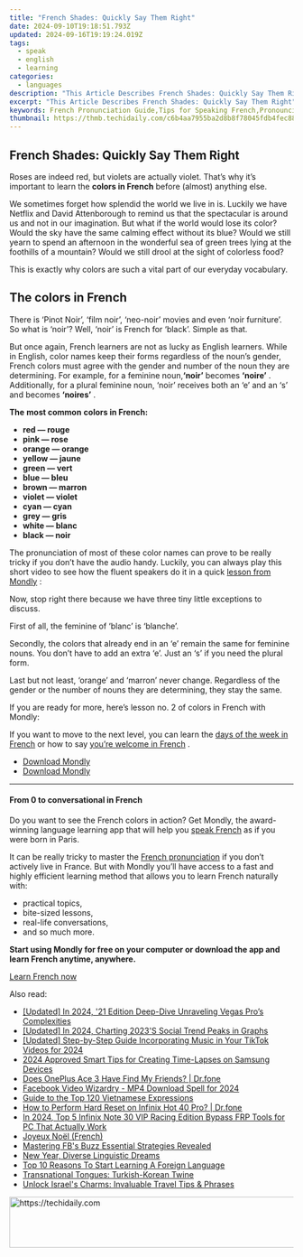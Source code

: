 ```yaml
---
title: "French Shades: Quickly Say Them Right"
date: 2024-09-10T19:18:51.793Z
updated: 2024-09-16T19:19:24.019Z
tags:
  - speak
  - english
  - learning
categories:
  - languages
description: "This Article Describes French Shades: Quickly Say Them Right"
excerpt: "This Article Describes French Shades: Quickly Say Them Right"
keywords: French Pronunciation Guide,Tips for Speaking French,Pronouncing French Words Easily,Correct French Word Articulation,Master Quick French Speech,French Language Learning Shortcuts,How to Pronounce French Shades Correctly
thumbnail: https://thmb.techidaily.com/c6b4aa7955ba2d8b8f78045fdb4fec883a94ff6f2b309e9331565432f2ce8641.jpg
---
```


## French Shades: Quickly Say Them Right

 Roses are indeed red, but violets are actually violet. That’s why it’s important to learn the **colors in French** before (almost) anything else.

 We sometimes forget how splendid the world we live in is. Luckily we have Netflix and David Attenborough to remind us that the spectacular is around us and not in our imagination. But what if the world would lose its color? Would the sky have the same calming effect without its blue? Would we still yearn to spend an afternoon in the wonderful sea of green trees lying at the foothills of a mountain? Would we still drool at the sight of colorless food?

 This is exactly why colors are such a vital part of our everyday vocabulary.

## The colors in French

 There is ‘Pinot Noir’, ‘film noir’, ‘neo-noir’ movies and even ‘noir furniture’. So what is ‘noir’? Well, ‘noir’ is French for ‘black’. Simple as that.

 But once again, French learners are not as lucky as English learners. While in English, color names keep their forms regardless of the noun’s gender, French colors must agree with the gender and number of the noun they are determining. For example, for a feminine noun,**‘noir’** becomes **‘noire’** . Additionally, for a plural feminine noun, ‘noir’ receives both an ‘e’ and an ‘s’ and becomes **‘noires’** .

**The** **most common** **colors in French:**

* **red — rouge**
* **pink — rose**
* **orange — orange**
* **yellow — jaune**
* **green — vert**
* **blue — bleu**
* **brown — marron**
* **violet — violet**
* **cyan — cyan**
* **grey — gris**
* **white — blanc**
* **black — noir**

 The pronunciation of most of these color names can prove to be really tricky if you don’t have the audio handy. Luckily, you can always play this short video to see how the fluent speakers do it in a quick [lesson from Mondly](https://app.adjust.io/5ixfg4k?campaign=blog-post-id-6381&fallback=https%3A%2F%2Fapp.mondly.com?avangate%5Fsrc=blog-post-id-6381?mother%5Flang=en%5Fus?target%5Flang=fr&redirect%5Fandroid=https%3A%2F%2Fplay.google.com%2Fstore%2Fapps%2Fdetails%3Fid%3Dcom.atistudios.mondly.languages&redirect%5Fios=https%3A%2F%2Fitunes.apple.com%2Fapp%2Fid987873536&redirect%5Fmacos=https%3A%2F%2Fapp.mondly.com?avangate%5Fsrc=blog-post-id-6381?mother%5Flang=en%5Fus?target%5Flang=fr) :

 Now, stop right there because we have three tiny little exceptions to discuss.

First of all, the feminine of ‘blanc’ is ‘blanche’.

 Secondly, the colors that already end in an ‘e’ remain the same for feminine nouns. You don’t have to add an extra ‘e’. Just an ‘s’ if you need the plural form.

 Last but not least, ‘orange’ and ‘marron’ never change. Regardless of the gender or the number of nouns they are determining, they stay the same.

 If you are ready for more, here’s lesson no. 2 of colors in French with Mondly:

 If you want to move to the next level, you can learn the [days of the week in French](https://shop.mondly.com/affiliate.php?ACCOUNT=ATISTUDI&AFFILIATE=108875&PATH=https://www.mondly.com?AFFILIATE=108875) or how to say [you’re welcome in French](https://shop.mondly.com/affiliate.php?ACCOUNT=ATISTUDI&AFFILIATE=108875&PATH=https://www.mondly.com?AFFILIATE=108875) .

* [Download Mondly](https://www.facebook.com/sharer/sharer.php?u=https%3A%2F%2Fwww.mondly.com%2Fblog%2Fcolors-in-french%2F&t=The+Colors+in+French+%E2%80%93+Quick+Pronunciation+Guide "Share on Facebook")
* [Download Mondly](https://shop.mondly.com/affiliate.php?ACCOUNT=ATISTUDI&AFFILIATE=108875&PATH=https://www.mondly.com?AFFILIATE=108875)

---

#### From 0 to conversational in French

 Do you want to see the French colors in action? Get Mondly, the award-winning language learning app that will help you [speak French](https://shop.mondly.com/affiliate.php?ACCOUNT=ATISTUDI&AFFILIATE=108875&PATH=https://www.mondly.com?AFFILIATE=108875) as if you were born in Paris.

 It can be really tricky to master the [French pronunciation](https://shop.mondly.com/affiliate.php?ACCOUNT=ATISTUDI&AFFILIATE=108875&PATH=https://www.mondly.com?AFFILIATE=108875) if you don’t actively live in France. But with Mondly you’ll have access to a fast and highly efficient learning method that allows you to learn French naturally with:

* practical topics,
* bite-sized lessons,
* real-life conversations,
* and so much more.

 **Start using Mondly for free on your computer or download the app and learn French anytime, anywhere.**

[Learn French now](https://adjt.mondly.com/5ixfg4k?campaign=blog-post-id-6381&fallback=https%3A%2F%2Fapp.mondly.com%3Futm%5Fmedium%3Dblog%5Fblog-post-id-6381%26utm%5Fsource%3Dblog-post-id-6381&redirect%5Fmacos=https%3A%2F%2Fapp.mondly.com%3Futm%5Fmedium%3Dblog%5Fblog-post-id-6381%26utm%5Fsource%3Dblog-post-id-6381&redirect%5Fandroid=https%3A%2F%2Fplay.google.com%2Fstore%2Fapps%2Fdetails%3Fid%3Dcom.atistudios.mondly.languages%3Futm%5Fmedium%3Dblog%5Fblog-post-id-6381%26utm%5Fsource%3Dblog-post-id-6381&redirect%5Fios=https%3A%2F%2Fapps.apple.com%2Fapp%2Fapple-store%2Fid987873536%3Fpt%3D78954800%26ct%3Dblog-post-id-6381%26mt%3D8 "Learn French now")

<ins class="adsbygoogle"
     style="display:block"
     data-ad-format="autorelaxed"
     data-ad-client="ca-pub-7571918770474297"
     data-ad-slot="1223367746"></ins>

<ins class="adsbygoogle"
     style="display:block"
     data-ad-client="ca-pub-7571918770474297"
     data-ad-slot="8358498916"
     data-ad-format="auto"
     data-full-width-responsive="true"></ins>

<span class="atpl-alsoreadstyle">Also read:</span>
<div><ul>
<li><a href="https://fox-access.techidaily.com/updated-in-2024-21-edition-deep-dive-unraveling-vegas-pros-complexities/"><u>[Updated] In 2024, '21 Edition Deep-Dive Unraveling Vegas Pro’s Complexities</u></a></li>
<li><a href="https://facebook-record-videos.techidaily.com/updated-in-2024-charting-2023s-social-trend-peaks-in-graphs/"><u>[Updated] In 2024, Charting 2023'S Social Trend Peaks in Graphs</u></a></li>
<li><a href="https://tiktok-video-recordings.techidaily.com/updated-step-by-step-guide-incorporating-music-in-your-tiktok-videos-for-2024/"><u>[Updated] Step-by-Step Guide Incorporating Music in Your TikTok Videos for 2024</u></a></li>
<li><a href="https://extra-approaches.techidaily.com/2024-approved-smart-tips-for-creating-time-lapses-on-samsung-devices/"><u>2024 Approved Smart Tips for Creating Time-Lapses on Samsung Devices</u></a></li>
<li><a href="https://location-social.techidaily.com/does-oneplus-ace-3-have-find-my-friends-drfone-by-drfone-virtual-android/"><u>Does OnePlus Ace 3 Have Find My Friends? | Dr.fone</u></a></li>
<li><a href="https://facebook-video-recording.techidaily.com/facebook-video-wizardry-mp4-download-spell-for-2024/"><u>Facebook Video Wizardry - MP4 Download Spell for 2024</u></a></li>
<li><a href="https://mondly-stories.techidaily.com/guide-to-the-top-120-vietnamese-expressions/"><u>Guide to the Top 120 Vietnamese Expressions</u></a></li>
<li><a href="https://techidaily.com/how-to-perform-hard-reset-on-infinix-hot-40-pro-drfone-by-drfone-reset-android-reset-android/"><u>How to Perform Hard Reset on Infinix Hot 40 Pro? | Dr.fone</u></a></li>
<li><a href="https://bypass-frp.techidaily.com/in-2024-top-5-infinix-note-30-vip-racing-edition-bypass-frp-tools-for-pc-that-actually-work-by-drfone-android/"><u>In 2024, Top 5 Infinix Note 30 VIP Racing Edition Bypass FRP Tools for PC That Actually Work</u></a></li>
<li><a href="https://mondly-stories.techidaily.com/joyeux-noel-french/"><u>Joyeux Noël (French)</u></a></li>
<li><a href="https://facebook-video-content.techidaily.com/mastering-fbs-buzz-essential-strategies-revealed/"><u>Mastering FB's Buzz Essential Strategies Revealed</u></a></li>
<li><a href="https://mondly-stories.techidaily.com/new-year-diverse-linguistic-dreams/"><u>New Year, Diverse Linguistic Dreams</u></a></li>
<li><a href="https://mondly-stories.techidaily.com/top-10-reasons-to-start-learning-a-foreign-language/"><u>Top 10 Reasons To Start Learning A Foreign Language</u></a></li>
<li><a href="https://mondly-stories.techidaily.com/transnational-tongues-turkish-korean-twine/"><u>Transnational Tongues: Turkish-Korean Twine</u></a></li>
<li><a href="https://mondly-stories.techidaily.com/unlock-israels-charms-invaluable-travel-tips-and-phrases/"><u>Unlock Israel's Charms: Invaluable Travel Tips & Phrases</u></a></li>
</ul></div>

<!-- affiliate ads begin -->
<a href="https://appsumo.8odi.net/c/5597632/2118319/7443" target="_top" id="2118319">
  <img src="//a.impactradius-go.com/display-ad/7443-2118319" border="0" alt="https://techidaily.com" width="728" height="90"/>
</a>
<img height="0" width="0" src="https://appsumo.8odi.net/i/5597632/2118319/7443" style="position:absolute;visibility:hidden;" border="0" />
<!-- affiliate ads end -->

